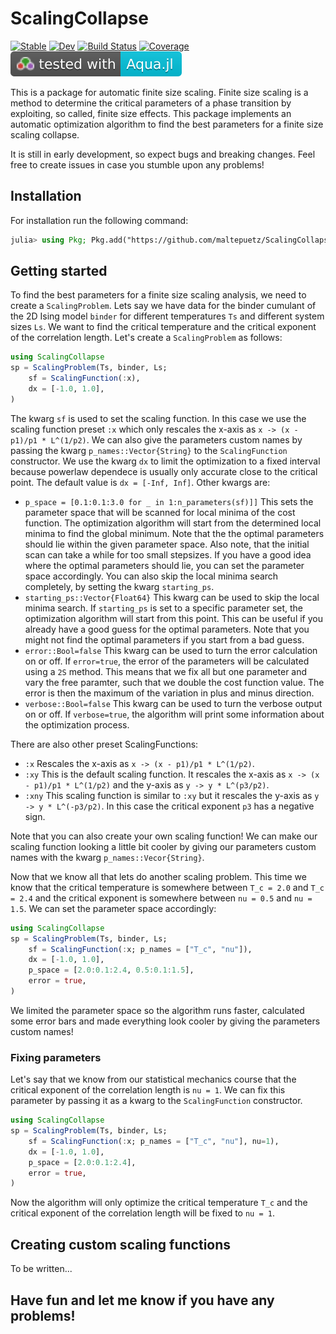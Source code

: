 # ScalingCollapse

[![Stable](https://img.shields.io/badge/docs-stable-blue.svg)](https://maltepuetz.github.io/ScalingCollapse.jl/stable/)
[![Dev](https://img.shields.io/badge/docs-dev-blue.svg)](https://maltepuetz.github.io/ScalingCollapse.jl/dev/)
[![Build Status](https://github.com/maltepuetz/ScalingCollapse.jl/actions/workflows/CI.yml/badge.svg?branch=main)](https://github.com/maltepuetz/ScalingCollapse.jl/actions/workflows/CI.yml?query=branch%3Amain)
[![Coverage](https://codecov.io/gh/maltepuetz/ScalingCollapse.jl/branch/main/graph/badge.svg?token=G2BD929KV0)](https://codecov.io/gh/maltepuetz/ScalingCollapse.jl)
[![Aqua](https://raw.githubusercontent.com/JuliaTesting/Aqua.jl/master/badge.svg)](https://github.com/JuliaTesting/Aqua.jl)


This is a package for automatic finite size scaling. Finite size scaling is a method to determine the critical parameters of a phase transition by exploiting, so called, finite size effects. This package implements an automatic optimization algorithm to find the best parameters for a finite size scaling collapse.

It is still in early development, so expect bugs and breaking changes. Feel free to create issues in case you stumble upon any problems!

## Installation
For installation run the following command:
```julia
julia> using Pkg; Pkg.add("https://github.com/maltepuetz/ScalingCollapse.jl.git")
```

## Getting started
To find the best parameters for a finite size scaling analysis, we need to create a `ScalingProblem`. Lets say we have data for the binder cumulant of the 2D Ising model `binder` for different temperatures `Ts` and different system sizes `Ls`. We want to find the critical temperature and the critical exponent of the correlation length. Let's create a `ScalingProblem` as follows:
```julia
using ScalingCollapse
sp = ScalingProblem(Ts, binder, Ls;
    sf = ScalingFunction(:x),
    dx = [-1.0, 1.0],
)
```
The kwarg `sf` is used to set the scaling function. In this case we use the scaling function preset `:x` which only rescales the x-axis as `x -> (x - p1)/p1 * L^(1/p2)`. We can also give the parameters custom names by passing the kwarg `p_names::Vector{String}` to the `ScalingFunction` constructor.
We use the kwarg `dx` to limit the optimization to a fixed interval because powerlaw dependece is usually only accurate close to the critical point. The default value is `dx = [-Inf, Inf]`.
Other kwargs are:
- `p_space = [0.1:0.1:3.0 for _ in 1:n_parameters(sf)]]` This sets the parameter space that will be scanned for local minima of the cost function. The optimization algorithm will start from the determined local minima to find the global minimum. Note that the the optimal parameters should lie within the given parameter space. Also note, that the initial scan can take a while for too small stepsizes. If you have a good idea where the optimal parameters should lie, you can set the parameter space accordingly. You can also skip the local minima search completely, by setting the kwarg `starting_ps`.
- `starting_ps::Vector{Float64}` This kwarg can be used to skip the local minima search. If `starting_ps` is set to a specific parameter set, the optimization algorithm will start from this point. This can be useful if you already have a good guess for the optimal parameters. Note that you might not find the optimal parameters if you start from a bad guess.
- `error::Bool=false` This kwarg can be used to turn the error calculation on or off. If `error=true`, the error of the parameters will be calculated using a `2S` method. This means that we fix all but one parameter and vary the free paramter, such that we double the cost function value. The error is then the maximum of the variation in plus and minus direction.
- `verbose::Bool=false` This kwarg can be used to turn the verbose output on or off. If `verbose=true`, the algorithm will print some information about the optimization process.

There are also other preset ScalingFunctions:
- `:x` Rescales the x-axis as `x -> (x - p1)/p1 * L^(1/p2)`.
- `:xy` This is the default scaling function. It rescales the x-axis as `x -> (x - p1)/p1 * L^(1/p2)` and the y-axis as `y -> y * L^(p3/p2)`.
- `:xny` This scaling function is similar to `:xy` but it rescales the y-axis as `y -> y * L^(-p3/p2)`. In this case the critical exponent `p3` has a negative sign.

Note that you can also create your own scaling function! We can make our scaling function looking a little bit cooler by giving our parameters custom names with the kwarg `p_names::Vecor{String}`. 

Now that we know all that lets do another scaling problem. This time we know that the critical temperature is somewhere between `T_c = 2.0` and `T_c = 2.4` and the critical exponent is somewhere between `nu = 0.5` and `nu = 1.5`. We can set the parameter space accordingly:
```julia
using ScalingCollapse
sp = ScalingProblem(Ts, binder, Ls;
    sf = ScalingFunction(:x; p_names = ["T_c", "nu"]),
    dx = [-1.0, 1.0],
    p_space = [2.0:0.1:2.4, 0.5:0.1:1.5],
    error = true,
)
```
We limited the parameter space so the algorithm runs faster, calculated some error bars and made everything look cooler by giving the parameters custom names! 
### Fixing parameters
Let's say that we know from our statistical mechanics course that the critical exponent of the correlation length is `nu = 1`. We can fix this parameter by passing it as a kwarg to the `ScalingFunction` constructor.
```julia
using ScalingCollapse
sp = ScalingProblem(Ts, binder, Ls;
    sf = ScalingFunction(:x; p_names = ["T_c", "nu"], nu=1),
    dx = [-1.0, 1.0],
    p_space = [2.0:0.1:2.4],
    error = true,
)
```
Now the algorithm will only optimize the critical temperature `T_c` and the critical exponent of the correlation length will be fixed to `nu = 1`.

## Creating custom scaling functions
To be written...


## Have fun and let me know if you have any problems!

